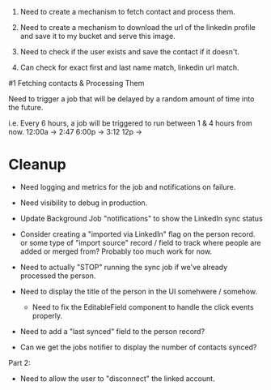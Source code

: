 1. Need to create a mechanism to fetch contact and process them.
2. Need to create a mechanism to download the url of the linkedin profile and save it to my bucket and serve this image.
3. Need to check if the user exists and save the contact if it doesn't.

4. Can check for exact first and last name match, linkedin url match.

#1 Fetching contacts & Processing Them

Need to trigger a job that will be delayed by a random amount of time into the future.

i.e. Every 6 hours, a job will be triggered to run between 1 & 4 hours from now.
12:00a -> 2:47
6:00p -> 3:12
12p ->

# Cleanup

- Need logging and metrics for the job and notifications on failure.
- Need visibility to debug in production.
- Update Background Job "notifications" to show the LinkedIn sync status

- Consider creating a "imported via LinkedIn" flag on the person record. or some type of "import source" record / field to track where people are added or merged from? Probably too much work for now.

- Need to actually "STOP" running the sync job if we've already processed the person.
- Need to display the title of the person in the UI somehwere / somehow.

  - Need to fix the EditableField component to handle the click events properly.

- Need to add a "last synced" field to the person record?

- Can we get the jobs notifier to display the number of contacts synced?

Part 2:

- Need to allow the user to "disconnect" the linked account.
